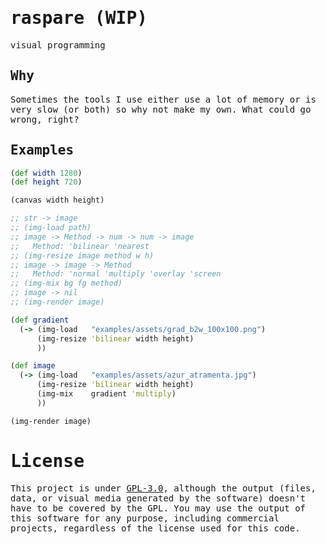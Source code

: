 <samp>

# raspare (WIP)
visual programming

## Why
Sometimes the tools I use either use a lot of memory or is very slow (or both) so why not make my own. What could go wrong, right?

## Examples
```clojure
(def width 1280)
(def height 720)

(canvas width height)

;; str -> image
;; (img-load path)
;; image -> Method -> num -> num -> image
;;   Method: 'bilinear 'nearest
;; (img-resize image method w h)
;; image -> image -> Method
;;   Method: 'normal 'multiply 'overlay 'screen
;; (img-mix bg fg method)
;; image -> nil
;; (img-render image)

(def gradient
  (-> (img-load   "examples/assets/grad_b2w_100x100.png")
      (img-resize 'bilinear width height)
      ))

(def image
  (-> (img-load   "examples/assets/azur_atramenta.jpg")
      (img-resize 'bilinear width height)
      (img-mix    gradient 'multiply)
      ))

(img-render image)
```

# License
This project is under [GPL-3.0](LICENSE), although the output (files, data, or visual media generated by the software) doesn't have to be covered by the GPL. You may use the output of this software for any purpose, including commercial projects, regardless of the license used for this code.

</samp>